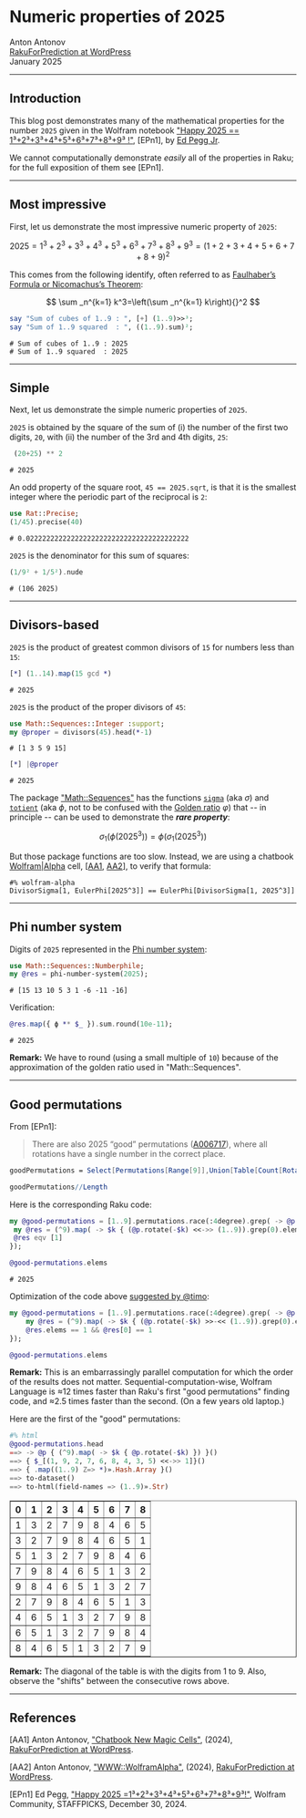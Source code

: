 # Numeric properties of 2025

Anton Antonov  
[RakuForPrediction at WordPress](https://rakuforprediction.wordpress.com)   
January 2025   



-----

## Introduction


This blog post demonstrates many of the mathematical properties for the number `2025` given in the Wolfram notebook ["Happy 2025 == 1³+2³+3³+4³+5³+6³+7³+8³+9³ !"](https://community.wolfram.com/groups/-/m/t/3347182), [EPn1], ​by [Ed Pegg Jr](https://en.wikipedia.org/wiki/Ed_Pegg_Jr.).

We cannot computationally demonstrate _easily_ all of the properties in Raku; for the full exposition of them see [EPn1].



----

## Most impressive


First, let us demonstrate the most impressive numeric property of `2025`:

$$
2025 = 1^3 + 2^3 + 3^3 + 4^3 + 5^3 + 6^3 + 7^3 + 8^3 + 9^3 = (1 + 2 + 3 + 4 + 5 + 6 + 7 + 8 + 9)^2
$$


This comes from the following identify, often referred to as [Faulhaber’s Formula or Nicomachus’s Theorem](https://mathworld.wolfram.com/FaulhabersFormula.html):

$$
\sum _n^{k=1} k^3=\left(\sum _n^{k=1} k\right){}^2
$$

```raku
say "Sum of cubes of 1..9 : ", [+] (1..9)>>³;
say "Sum of 1..9 squared  : ", ((1..9).sum)²;
```
```
# Sum of cubes of 1..9 : 2025
# Sum of 1..9 squared  : 2025
```

-----

## Simple


Next, let us demonstrate the simple numeric properties of `2025`.


`2025` is obtained by the square of the sum of (i) the number of the first two digits, `20`, with (ii) the number of the 3rd and 4th digits, `25`:

```raku
 (20+25) ** 2
```
```
# 2025
```

An odd property of the square root, `45 == 2025.sqrt`, is that it is the smallest integer where the periodic part of the reciprocal is `2`:

```raku
use Rat::Precise;
(1/45).precise(40)
```
```
# 0.0222222222222222222222222222222222222222
```

`2025` is the denominator for this sum of squares:

```raku
(1/9² + 1/5²).nude
```
```
# (106 2025)
```

-----

## Divisors-based


`2025` is the product of greatest common divisors of `15` for numbers less than `15`:

```raku
[*] (1..14).map(15 gcd *)
```
```
# 2025
```

`2025` is the product of the proper divisors of `45`:

```raku
use Math::Sequences::Integer :support;
my @proper = divisors(45).head(*-1)
```
```
# [1 3 5 9 15]
```

```raku
[*] |@proper
```
```
# 2025
```

The package ["Math::Sequences"](https://raku.land/zef:raku-community-modules/Math::Sequences) has the functions [`sigma`](https://en.wikipedia.org/wiki/Divisor_function) (aka $\sigma$) and [`totient`](https://en.wikipedia.org/wiki/Euler%27s_totient_function) (aka $\phi$, not to be confused with the [Golden ratio](https://en.wikipedia.org/wiki/Golden_ratio) $\varphi$) that -- in principle -- can be used to demonstrate the ***rare property***:

$$
\sigma_1(\phi(2025^3)) = \phi(\sigma_1(2025^3))
$$

But those package functions are too slow. Instead, we are using a chatbook [Wolfram|Alpha](https://www.wolframalpha.com) cell, 
[[AA1](https://rakuforprediction.wordpress.com/2024/05/18/chatbook-new-magic-cells/),
 [AA2](https://rakuforprediction.wordpress.com/2024/05/06/wwwwolframalpha/)],
to verify that formula:

```raku, eval=FALSE
#% wolfram-alpha
DivisorSigma[1, EulerPhi[2025^3]] == EulerPhi[DivisorSigma[1, 2025^3]] 
```

----

## Phi number system


Digits of `2025` represented in the [Phi number system](https://mathworld.wolfram.com/PhiNumberSystem.html):

```raku
use Math::Sequences::Numberphile;
my @res = phi-number-system(2025);
```
```
# [15 13 10 5 3 1 -6 -11 -16]
```

Verification:

```raku
@res.map({ ϕ ** $_ }).sum.round(10e-11);
```
```
# 2025
```

**Remark:** We have to round (using a small multiple of `10`) because of the approximation of the golden ratio used in "Math::Sequences".


----

## Good permutations


From [EPn1]:

> There are also 2025 “good” permutations ([A006717](https://oeis.org/A006717)), where all rotations have a single number in the correct place.

```mathematica
goodPermutations = Select[Permutations[Range[9]],Union[Table[Count[RotateRight[#,k]-Range[9],0],{k,0,8}]]=={1}&]; 

goodPermutations//Length
```


Here is the corresponding Raku code:

```raku
my @good-permutations = [1..9].permutations.race(:4degree).grep( -> @p {
 my @res = (^9).map( -> $k { (@p.rotate(-$k) <<->> (1..9)).grep(0).elems }).unique.sort;
 @res eqv [1]
});

@good-permutations.elems
```
```
# 2025
```

Optimization of the code above [suggested by @timo](https://gist.github.com/timo/f8480b00d88104afe93876c267840c80):

```raku
my @good-permutations = [1..9].permutations.race(:4degree).grep( -> @p {
    my @res = (^9).map( -> $k { (@p.rotate(-$k) >>-<< (1..9)).grep(0).elems }).unique.head(2);
    @res.elems == 1 && @res[0] == 1
});

@good-permutations.elems
```

**Remark:** This is an embarrassingly parallel computation for which the order of the results does not matter. 
Sequential-computation-wise, Wolfram Language is ≈12 times faster than Raku's first "good permutations" finding code, and ≈2.5 times faster than the second. 
(On a few years old laptop.)

Here are the first of the "good" permutations:

```raku
#% html
@good-permutations.head
==> -> @p { (^9).map( -> $k { @p.rotate(-$k) }) }()
==> { $_[(1, 9, 2, 7, 6, 8, 4, 3, 5) <<->> 1]}()
==> { .map((1..9) Z=> *)».Hash.Array }()
==> to-dataset()
==> to-html(field-names => (1..9)».Str)
```

<table border="1"><thead><tr><th>0</th><th>1</th><th>2</th><th>3</th><th>4</th><th>5</th><th>6</th><th>7</th><th>8</th></tr></thead><tbody><tr><td>1</td><td>3</td><td>2</td><td>7</td><td>9</td><td>8</td><td>4</td><td>6</td><td>5</td></tr><tr><td>3</td><td>2</td><td>7</td><td>9</td><td>8</td><td>4</td><td>6</td><td>5</td><td>1</td></tr><tr><td>5</td><td>1</td><td>3</td><td>2</td><td>7</td><td>9</td><td>8</td><td>4</td><td>6</td></tr><tr><td>7</td><td>9</td><td>8</td><td>4</td><td>6</td><td>5</td><td>1</td><td>3</td><td>2</td></tr><tr><td>9</td><td>8</td><td>4</td><td>6</td><td>5</td><td>1</td><td>3</td><td>2</td><td>7</td></tr><tr><td>2</td><td>7</td><td>9</td><td>8</td><td>4</td><td>6</td><td>5</td><td>1</td><td>3</td></tr><tr><td>4</td><td>6</td><td>5</td><td>1</td><td>3</td><td>2</td><td>7</td><td>9</td><td>8</td></tr><tr><td>6</td><td>5</td><td>1</td><td>3</td><td>2</td><td>7</td><td>9</td><td>8</td><td>4</td></tr><tr><td>8</td><td>4</td><td>6</td><td>5</td><td>1</td><td>3</td><td>2</td><td>7</td><td>9</td></tr></tbody></table>

**Remark:** The diagonal of the table is with the digits from 1 to 9. Also, observe the "shifts" between the consecutive rows above.


-----

## References

[AA1] Anton Antonov, ["Chatbook New Magic Cells"](https://rakuforprediction.wordpress.com/2024/05/18/chatbook-new-magic-cells/), (2024), [RakuForPrediction at WordPress](https://rakuforprediction.wordpress.com).

[AA2] Anton Antonov, ["WWW::WolframAlpha"](https://rakuforprediction.wordpress.com/2024/05/06/wwwwolframalpha/), (2024), [RakuForPrediction at WordPress](https://rakuforprediction.wordpress.com).

[EPn1] Ed Pegg, ["Happy 2025 =1³+2³+3³+4³+5³+6³+7³+8³+9³!"](https://community.wolfram.com/groups/-/m/t/3347182), ​Wolfram Community, STAFFPICKS, December 30, 2024​.

